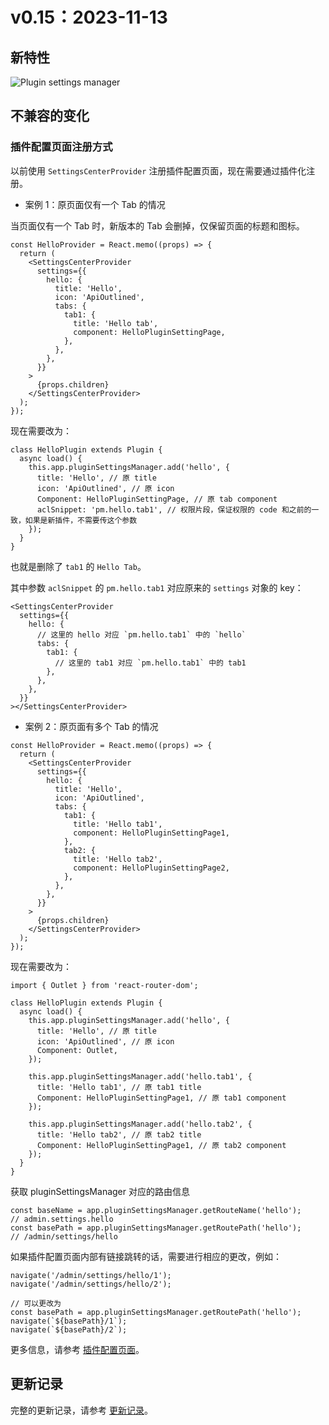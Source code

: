 # v0.15：2023-11-13

## 新特性

![Plugin settings manager](https://nocobase-docs.oss-cn-beijing.aliyuncs.com/20240115140600.png)

## 不兼容的变化

### 插件配置页面注册方式

以前使用 `SettingsCenterProvider` 注册插件配置页面，现在需要通过插件化注册。

- 案例 1：原页面仅有一个 Tab 的情况

当页面仅有一个 Tab 时，新版本的 Tab 会删掉，仅保留页面的标题和图标。

```tsx
const HelloProvider = React.memo((props) => {
  return (
    <SettingsCenterProvider
      settings={{
        hello: {
          title: 'Hello',
          icon: 'ApiOutlined',
          tabs: {
            tab1: {
              title: 'Hello tab',
              component: HelloPluginSettingPage,
            },
          },
        },
      }}
    >
      {props.children}
    </SettingsCenterProvider>
  );
});
```

现在需要改为：

```tsx
class HelloPlugin extends Plugin {
  async load() {
    this.app.pluginSettingsManager.add('hello', {
      title: 'Hello', // 原 title
      icon: 'ApiOutlined', // 原 icon
      Component: HelloPluginSettingPage, // 原 tab component
      aclSnippet: 'pm.hello.tab1', // 权限片段，保证权限的 code 和之前的一致，如果是新插件，不需要传这个参数
    });
  }
}
```

也就是删除了 `tab1` 的 `Hello Tab`。

其中参数 `aclSnippet` 的 `pm.hello.tab1` 对应原来的 `settings` 对象的 key：

```tsx
<SettingsCenterProvider
  settings={{
    hello: {
      // 这里的 hello 对应 `pm.hello.tab1` 中的 `hello`
      tabs: {
        tab1: {
          // 这里的 tab1 对应 `pm.hello.tab1` 中的 tab1
        },
      },
    },
  }}
></SettingsCenterProvider>
```

- 案例 2：原页面有多个 Tab 的情况

```tsx
const HelloProvider = React.memo((props) => {
  return (
    <SettingsCenterProvider
      settings={{
        hello: {
          title: 'Hello',
          icon: 'ApiOutlined',
          tabs: {
            tab1: {
              title: 'Hello tab1',
              component: HelloPluginSettingPage1,
            },
            tab2: {
              title: 'Hello tab2',
              component: HelloPluginSettingPage2,
            },
          },
        },
      }}
    >
      {props.children}
    </SettingsCenterProvider>
  );
});
```

现在需要改为：

```tsx
import { Outlet } from 'react-router-dom';

class HelloPlugin extends Plugin {
  async load() {
    this.app.pluginSettingsManager.add('hello', {
      title: 'Hello', // 原 title
      icon: 'ApiOutlined', // 原 icon
      Component: Outlet,
    });

    this.app.pluginSettingsManager.add('hello.tab1', {
      title: 'Hello tab1', // 原 tab1 title
      Component: HelloPluginSettingPage1, // 原 tab1 component
    });

    this.app.pluginSettingsManager.add('hello.tab2', {
      title: 'Hello tab2', // 原 tab2 title
      Component: HelloPluginSettingPage1, // 原 tab2 component
    });
  }
}
```

获取 pluginSettingsManager 对应的路由信息

```tsx
const baseName = app.pluginSettingsManager.getRouteName('hello');
// admin.settings.hello
const basePath = app.pluginSettingsManager.getRoutePath('hello');
// /admin/settings/hello
```

如果插件配置页面内部有链接跳转的话，需要进行相应的更改，例如：

```tsx
navigate('/admin/settings/hello/1');
navigate('/admin/settings/hello/2');

// 可以更改为
const basePath = app.pluginSettingsManager.getRoutePath('hello');
navigate(`${basePath}/1`);
navigate(`${basePath}/2`);
```

更多信息，请参考 [插件配置页面](https://docs-cn.nocobase.com/development/client/plugin-settings)。

## 更新记录

完整的更新记录，请参考 [更新记录](https://github.com/nocobase/nocobase/blob/main/CHANGELOG.md)。
